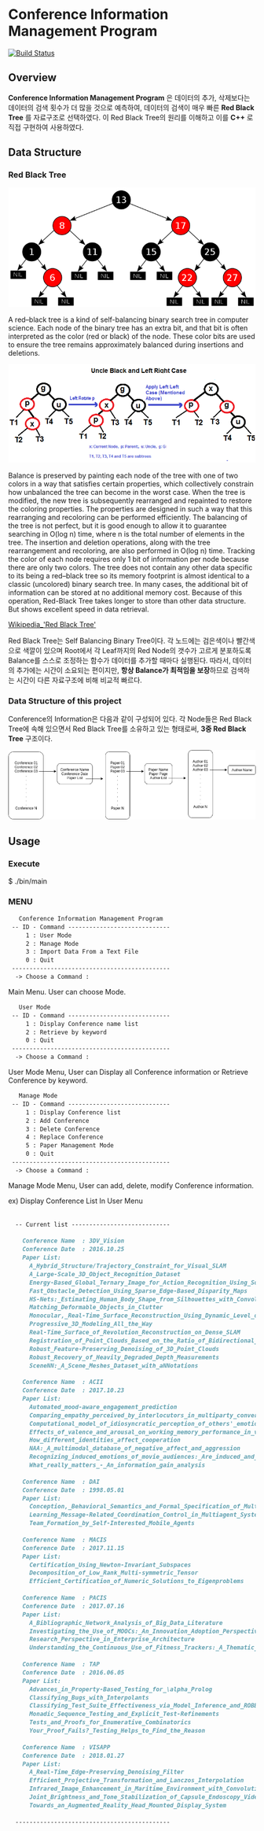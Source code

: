 # Conference Information Management Program

[![Build Status](https://travis-ci.org/Gaejuk2/DataStructure_RedBlackTree.svg?branch=master)](https://travis-ci.org/Gaejuk2/DataStructure_RedBlackTree)

## Overview

__Conference Information Management Program__ 은 데이터의 추가, 삭제보다는 데이터의 검색 횟수가 더 많을 것으로 예측하여, 데이터의 검색이 매우 빠른 __Red Black Tree__ 를 자료구조로 선택하였다. 이 Red Black Tree의 원리를 이해하고 이를 __C++__ 로 직접 구현하여 사용하였다.

## Data Structure

### Red Black Tree

![redblacktree](img/redblacktree.png)

A red–black tree is a kind of self-balancing binary search tree in computer science. Each node of the binary tree has an extra bit, and that bit is often interpreted as the color (red or black) of the node. These color bits are used to ensure the tree remains approximately balanced during insertions and deletions.

![rotate](img/rotate.png)

Balance is preserved by painting each node of the tree with one of two colors in a way that satisfies certain properties, which collectively constrain how unbalanced the tree can become in the worst case. When the tree is modified, the new tree is subsequently rearranged and repainted to restore the coloring properties. The properties are designed in such a way that this rearranging and recoloring can be performed efficiently.
The balancing of the tree is not perfect, but it is good enough to allow it to guarantee searching in O(log n) time, where n is the total number of elements in the tree. The insertion and deletion operations, along with the tree rearrangement and recoloring, are also performed in O(log n) time.
Tracking the color of each node requires only 1 bit of information per node because there are only two colors. The tree does not contain any other data specific to its being a red–black tree so its memory footprint is almost identical to a classic (uncolored) binary search tree. In many cases, the additional bit of information can be stored at no additional memory cost.
Because of this operation, Red-Black Tree takes longer to store than other data structure. But shows excellent speed in data retrieval.

[Wikipedia_'Red Black Tree'](https://en.wikipedia.org/wiki/Red%E2%80%93black_tree)

Red Black Tree는 Self Balancing Binary Tree이다. 각 노드에는 검은색이나 빨간색으로 색깔이 있으며 Root에서 각 Leaf까지의 Red Node의 갯수가 고르게 분포하도록 Balance를 스스로 조정하는 함수가 데이터를 추가할 때마다 실행된다. 따라서, 데이터의 추가에는 시간이 소요되는 편이지만, **항상 Balance가 최적임을 보장**하므로 검색하는 시간이 다른 자료구조에 비해 비교적 빠르다.

### Data Structure of this project

Conference의 Information은 다음과 같이 구성되어 있다. 각 Node들은 Red Black Tree에 속해 있으면서 Red Black Tree를 소유하고 있는 형태로써, **3중 Red Black Tree** 구조이다.

![projDS](img/pds.png)

## Usage

### Execute

$ ./bin/main

### MENU

```Markdown
   Conference Information Management Program
 -- ID - Command -----------------------------
     1 : User Mode
     2 : Manage Mode
     3 : Import Data From a Text File
     0 : Quit
 ---------------------------------------------
  -> Choose a Command :
```

Main Menu. User can choose Mode.

```Markdown
   User Mode
 -- ID - Command -----------------------------
     1 : Display Conference name list
     2 : Retrieve by keyword
     0 : Quit
 ---------------------------------------------
  -> Choose a Command :
```

User Mode Menu, User can Display all Conference information or Retrieve Conference by keyword.

```Markdown  
   Manage Mode
 -- ID - Command -----------------------------
     1 : Display Conference list
     2 : Add Conference
     3 : Delete Conference
     4 : Replace Conference
     5 : Paper Management Mode
     0 : Quit
 ---------------------------------------------
  -> Choose a Command :
```

Manage Mode Menu, User can add, delete, modify Conference information.

ex) Display Conference List In User Menu

```markdown

  -- Current list ----------------------------

    Conference Name  : 3DV_Vision
    Conference Date  : 2016.10.25
    Paper List:
      A_Hybrid_Structure/Trajectory_Constraint_for_Visual_SLAM
      A_Large-Scale_3D_Object_Recognition_Dataset
      Energy-Based_Global_Ternary_Image_for_Action_Recognition_Using_Sole_Depth_Sequences
      Fast_Obstacle_Detection_Using_Sparse_Edge-Based_Disparity_Maps
      HS-Nets:_Estimating_Human_Body_Shape_from_Silhouettes_with_Convolutional_Neural_Networks
      Matching_Deformable_Objects_in_Clutter
      Monocular,_Real-Time_Surface_Reconstruction_Using_Dynamic_Level_of_Detail
      Progressive_3D_Modeling_All_the_Way
      Real-Time_Surface_of_Revolution_Reconstruction_on_Dense_SLAM
      Registration_of_Point_Clouds_Based_on_the_Ratio_of_Bidirectional_Distances
      Robust_Feature-Preserving_Denoising_of_3D_Point_Clouds
      Robust_Recovery_of_Heavily_Degraded_Depth_Measurements
      SceneNN:_A_Scene_Meshes_Dataset_with_aNNotations

    Conference Name  : ACII
    Conference Date  : 2017.10.23
    Paper List:
      Automated_mood-aware_engagement_prediction
      Comparing_empathy_perceived_by_interlocutors_in_multiparty_conversation_and_external_observers
      Computational_model_of_idiosyncratic_perception_of_others'_emotions
      Effects_of_valence_and_arousal_on_working_memory_performance_in_virtual_reality_gaming
      How_different_identities_affect_cooperation
      NAA:_A_multimodal_database_of_negative_affect_and_aggression
      Recognizing_induced_emotions_of_movie_audiences:_Are_induced_and_perceived_emotions_the_same
      What_really_matters_-_An_information_gain_analysis

    Conference Name  : DAI
    Conference Date  : 1998.05.01
    Paper List:
      Conception,_Behavioral_Semantics_and_Formal_Specification_of_Multi-Agent_Systems
      Learning_Message-Related_Coordination_Control_in_Multiagent_Systems
      Team_Formation_by_Self-Interested_Mobile_Agents

    Conference Name  : MACIS
    Conference Date  : 2017.11.15
    Paper List:
      Certification_Using_Newton-Invariant_Subspaces
      Decomposition_of_Low_Rank_Multi-symmetric_Tensor
      Efficient_Certification_of_Numeric_Solutions_to_Eigenproblems

    Conference Name  : PACIS
    Conference Date  : 2017.07.16
    Paper List:
      A_Bibliographic_Network_Analysis_of_Big_Data_Literature
      Investigating_the_Use_of_MOOCs:_An_Innovation_Adoption_Perspective
      Research_Perspective_in_Enterprise_Architecture
      Understanding_the_Continuous_Use_of_Fitness_Trackers:_A_Thematic_Analysis

    Conference Name  : TAP
    Conference Date  : 2016.06.05
    Paper List:
      Advances_in_Property-Based_Testing_for_\alpha_Prolog
      Classifying_Bugs_with_Interpolants
      Classifying_Test_Suite_Effectiveness_via_Model_Inference_and_ROBBDs
      Monadic_Sequence_Testing_and_Explicit_Test-Refinements
      Tests_and_Proofs_for_Enumerative_Combinatorics
      Your_Proof_Fails?_Testing_Helps_to_Find_the_Reason

    Conference Name  : VISAPP
    Conference Date  : 2018.01.27
    Paper List:
      A_Real-Time_Edge-Preserving_Denoising_Filter
      Efficient_Projective_Transformation_and_Lanczos_Interpolation
      Infrared_Image_Enhancement_in_Maritime_Environment_with_Convolutional_Neural_Networks
      Joint_Brightness_and_Tone_Stabilization_of_Capsule_Endoscopy_Videos
      Towards_an_Augmented_Reality_Head_Mounted_Display_System

  --------------------------------------------

```
